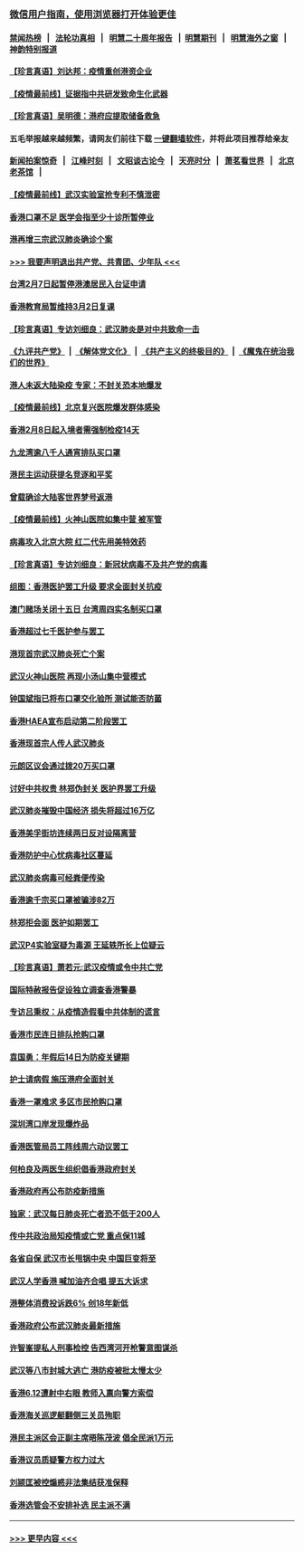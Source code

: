 ### [微信用户指南，使用浏览器打开体验更佳](https://github.com/gfw-breaker/banned-news1/blob/master/indexes/wechat-guide.md?t=0)
#### [禁闻热榜](热点新闻.md?t=0)  &nbsp;&nbsp;|&nbsp;&nbsp; [法轮功真相](https://github.com/gfw-breaker/truth/blob/master/README.md?t=0) &nbsp;&nbsp;|&nbsp;&nbsp; [明慧二十周年报告](https://github.com/gfw-breaker/mh-reports/blob/master/README.md?t=0) &nbsp;&nbsp;|&nbsp;&nbsp;[明慧期刊](https://github.com/gfw-breaker/mh-qikan) &nbsp;&nbsp;|&nbsp;&nbsp; [明慧海外之窗](https://github.com/gfw-breaker/mh-news/blob/master/README.md?t=0) &nbsp;&nbsp;|&nbsp;&nbsp; [神韵特别报道](https://github.com/gfw-breaker/mh-news/blob/master/shenyun.md?t=0)
#### [【珍言真语】刘达邦：疫情重创港资企业](../pages/nsc415/n11854274.md?t=02091811) 
#### [【疫情最前线】证据指中共研发致命生化武器](../pages/nsc415/n11853087.md?t=02091811) 
#### [【珍言真语】吴明德：港府应提取储备救急](../pages/nsc415/n11852734.md?t=02091811) 
#### 五毛举报越来越频繁，请网友们前往下载 [一键翻墙软件](https://github.com/gfw-breaker/ssr-accounts)，并将此项目推荐给亲友
#### [新闻拍案惊奇](https://github.com/gfw-breaker/banned-news1/blob/master/pages/link4.md) &nbsp;&nbsp;|&nbsp;&nbsp; [江峰时刻](https://github.com/gfw-breaker/banned-news1/blob/master/pages/link4.md) &nbsp;&nbsp;|&nbsp;&nbsp; [文昭谈古论今](https://github.com/gfw-breaker/banned-news1/blob/master/pages/link4.md) &nbsp;&nbsp;|&nbsp;&nbsp; [天亮时分](https://github.com/gfw-breaker/banned-news1/blob/master/pages/link4.md) &nbsp;&nbsp;|&nbsp;&nbsp; [萧茗看世界](https://github.com/gfw-breaker/banned-news1/blob/master/pages/link4.md) &nbsp;&nbsp;|&nbsp;&nbsp; [北京老茶馆](https://github.com/gfw-breaker/banned-news1/blob/master/pages/link4.md) &nbsp;&nbsp;|&nbsp;&nbsp; 
#### [【疫情最前线】武汉实验室抢专利不慎泄密](../pages/nsc415/n11850310.md?t=02091811) 
#### [香港口罩不足 医学会指至少十诊所暂停业](../pages/nsc415/n11850301.md?t=02091811) 
#### [港再增三宗武汉肺炎确诊个案](../pages/nsc415/n11850328.md?t=02091811) 
#### [>>> 我要声明退出共产党、共青团、少年队 <<<](https://github.com/begood0513/goodnews/blob/master/quit/letter.md) 
#### [台湾2月7日起暂停港澳居民入台证申请](../pages/nsc415/n11850304.md?t=02091811) 
#### [香港教育局暂维持3月2日复课](../pages/nsc415/n11850260.md?t=02091811) 
#### [【珍言真语】专访刘细良：武汉肺炎是对中共致命一击](../pages/nsc415/n11849934.md?t=02091811) 
#### [《九评共产党》](https://github.com/begood0513/9ping.md/blob/master/README.md) &nbsp;|&nbsp; [《解体党文化》](../../../../jtdwh.md/blob/master/README.md)  &nbsp;|&nbsp; [《共产主义的终极目的》](../../../../gczydzjmd.md/blob/master/README.md) &nbsp;|&nbsp; [《魔鬼在统治我们的世界》](../../../../mgztzwmdsj.md/blob/master/README.md) 
#### [港人未返大陆染疫 专家：不封关恐本地爆发](../pages/nsc415/n11848021.md?t=02091811) 
#### [【疫情最前线】北京复兴医院爆发群体感染](../pages/nsc415/n11847626.md?t=02091811) 
#### [香港2月8日起入境者需强制检疫14天](../pages/nsc415/n11847658.md?t=02091811) 
#### [九龙湾逾八千人通宵排队买口罩](../pages/nsc415/n11847647.md?t=02091811) 
#### [港民主运动获提名竞逐和平奖](../pages/nsc415/n11847633.md?t=02091811) 
#### [曾载确诊大陆客世界梦号返港](../pages/nsc415/n11847608.md?t=02091811) 
#### [【疫情最前线】火神山医院如集中营 被军管](../pages/nsc415/n11847524.md?t=02091811) 
#### [病毒攻入北京大院 红二代先用美特效药](../pages/nsc415/n11847427.md?t=02091811) 
#### [【珍言真语】专访刘细良：新冠状病毒不及共产党的病毒](../pages/nsc415/n11847164.md?t=02091811) 
#### [组图：香港医护罢工升级 要求全面封关抗疫](../pages/nsc415/n11844107.md?t=02091811) 
#### [澳门赌场关闭十五日 台湾周四实名制买口罩](../pages/nsc415/n11845083.md?t=02091811) 
#### [香港超过七千医护参与罢工](../pages/nsc415/n11845051.md?t=02091811) 
#### [港现首宗武汉肺炎死亡个案](../pages/nsc415/n11844998.md?t=02091811) 
#### [武汉火神山医院 再现小汤山集中营模式](../pages/nsc415/n11844763.md?t=02091811) 
#### [钟国斌指已将布口罩交化验所 测试能否防菌](../pages/nsc415/n11842783.md?t=02091811) 
#### [香港HAEA宣布启动第二阶段罢工](../pages/nsc415/n11842723.md?t=02091811) 
#### [香港现首宗人传人武汉肺炎](../pages/nsc415/n11842766.md?t=02091811) 
#### [元朗区议会通过拨20万买口罩](../pages/nsc415/n11842754.md?t=02091811) 
#### [讨好中共权贵 林郑伪封关 医护界罢工升级](../pages/nsc415/n11842359.md?t=02091811) 
#### [武汉肺炎摧毁中国经济 损失将超过16万亿](../pages/nsc415/n11839723.md?t=02091811) 
#### [香港美孚街坊连续两日反对设隔离营](../pages/nsc415/n11839962.md?t=02091811) 
#### [香港防护中心忧病毒社区蔓延](../pages/nsc415/n11839933.md?t=02091811) 
#### [武汉肺炎病毒可经粪便传染](../pages/nsc415/n11839939.md?t=02091811) 
#### [香港逾千宗买口罩被骗涉82万](../pages/nsc415/n11839914.md?t=02091811) 
#### [林郑拒会面 医护如期罢工](../pages/nsc415/n11839892.md?t=02091811) 
#### [武汉P4实验室疑为毒源 王延轶所长上位疑云](../pages/nsc415/n11835543.md?t=02091811) 
#### [【珍言真语】萧若元:武汉疫情或令中共亡党](../pages/nsc415/n11829394.md?t=02091811) 
#### [国际特赦报告促设独立调查香港警暴](../pages/nsc415/n11833845.md?t=02091811) 
#### [专访吕秉权：从疫情造假看中共体制的谎言](../pages/nsc415/n11833813.md?t=02091811) 
#### [香港市民连日排队抢购口罩](../pages/nsc415/n11833794.md?t=02091811) 
#### [袁国勇：年假后14日为防疫关键期](../pages/nsc415/n11831088.md?t=02091811) 
#### [护士请病假 施压港府全面封关](../pages/nsc415/n11831030.md?t=02091811) 
#### [香港一罩难求 多区市民抢购口罩](../pages/nsc415/n11831002.md?t=02091811) 
#### [深圳湾口岸发现爆炸品](../pages/nsc415/n11828802.md?t=02091811) 
#### [香港医管局员工阵线周六动议罢工](../pages/nsc415/n11828762.md?t=02091811) 
#### [何柏良及两医生组织倡香港政府封关](../pages/nsc415/n11828749.md?t=02091811) 
#### [香港政府再公布防疫新措施](../pages/nsc415/n11828716.md?t=02091811) 
#### [独家：武汉每日肺炎死亡者恐不低于200人](../pages/nsc415/n11828240.md?t=02091811) 
#### [传中共政治局知疫情或亡党 重点保11城](../pages/nsc415/n11828145.md?t=02091811) 
#### [各省自保 武汉市长甩锅中央 中国巨变将至](../pages/nsc415/n11828021.md?t=02091811) 
#### [武汉人学香港 喊加油齐合唱 提五大诉求](../pages/nsc415/n11827046.md?t=02091811) 
#### [港整体消费投诉跌6% 创18年新低](../pages/nsc415/n11817280.md?t=02091811) 
#### [香港政府公布武汉肺炎最新措施](../pages/nsc415/n11817152.md?t=02091811) 
#### [许智峯提私人刑事检控 告西湾河开枪警意图谋杀](../pages/nsc415/n11817132.md?t=02091811) 
#### [武汉等八市封城大逃亡 港防疫被批太慢太少](../pages/nsc415/n11817058.md?t=02091811) 
#### [香港6.12遭射中右眼 教师入禀向警方索偿](../pages/nsc415/n11814678.md?t=02091811) 
#### [香港海关巡逻艇翻侧三关员殉职](../pages/nsc415/n11814604.md?t=02091811) 
#### [港民主派区会正副主席晤陈茂波 倡全民派1万元](../pages/nsc415/n11814582.md?t=02091811) 
#### [香港议员质疑警方权力过大](../pages/nsc415/n11814560.md?t=02091811) 
#### [刘颕匡被控煽惑非法集结获准保释](../pages/nsc415/n11811727.md?t=02091811) 
#### [香港选管会不安排补选 民主派不满](../pages/nsc415/n11811691.md?t=02091811) 

----
#### [ >>> 更早内容 <<< ](../indexes/nsc415-earlier.md)
